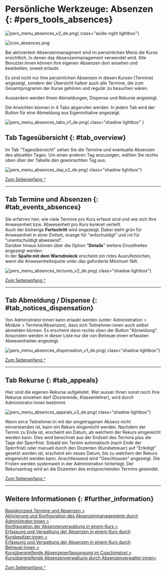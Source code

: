 # Persönliche Werkzeuge: Absenzen {: #pers_tools_absences}

![pers_menu_absences_v2_de.png](assets/pers_menu_absences_v2_de.png){ class="aside-right lightbox"}

![icon_absences.png](assets/icon_absences.png)


Bei aktiviertem Absenzenmanagment sind im persönlichen Menü die Kurse ersichtlich, in denen das Absenzenmanagement verwendet wird. Alle Benutzer:innen können ihre eigenen Absenzen dort ansehen und bearbeiten, soweit erlaubt.

Es sind nicht nur Ihre persönlichen Absenzen in diesen Kursen (Termine) angezeigt, sondern der Übersicht halber auch alle Termine, die zum Gesamtprogramm der Kurse gehören und regulär zu besuchen wären. 

Ausserdem werden Ihnen Abmeldungen, Dispense und Rekurse angezeigt.

Die Ansichten können in 4 Tabs abgerufen werden. In jedem Tab wird der Button für eine Abmeldung aus Eigeninitiative angezeigt.

![pers_menu_absences_tabs_v1_de.png](assets/pers_menu_absences_tabs_v1_de.png){ class="shadow lightbox" }


## Tab Tagesübersicht {: #tab_overview}
Im Tab "Tagesübersicht" sehen Sie die Termine und eventuelle Absenzen des aktuellen Tages. 
Um einen anderen Tag anzuzeigen, wählen Sie rechts oben über der Tabelle den gewünschten Tag aus.

![pers_menu_absences_day_v2_de.png](assets/pers_menu_absences_day_v2_de.png){ class="shadow lightbox"}

[Zum Seitenanfang ^](#pers_tools_absences)

---

## Tab Termine und Absenzen {: #tab_events_absences}

Sie erfahren hier, wie viele Termine pro Kurs erfasst sind und wie sich Ihre Anwesenheit bzw. Abwesenheit pro Kurs konkret verteilt. <br>Auch der bisherige **Fortschritt** wird angezeigt. Dabei steht grün für Anwesenheit in einer Einheit, orange für "entschuldigt" und rot für "unentschuldigt abwesend".<br>
Darüber hinaus können über die Option "**Details**" weitere Einzelheiten angezeigt werden. <br>In der **Spalte mit dem Warndreieck** erscheint ein rotes Ausrufezeichen, wenn die Anwesenheitsquote unter das geforderte Minimum fällt.

![pers_menu_absences_lectures_v2_de.png](assets/pers_menu_absences_lectures_v2_de.png){ class="shadow lightbox"}

[Zum Seitenanfang ^](#pers_tools_absences)

---

## Tab Abmeldung / Dispense {: #tab_notices_dispensation}

Von Administrator:innen kann erlaubt werden (unter: Administration > Module > Termine/Absenzen), dass sich Teilnehmer:innen auch selbst abmelden können. Es erscheint dann rechts oben der Button "Abmeldung". Ansonsten werden in dieser Liste nur die von Betreuer:innen erfassten Abwesenheiten angezeigt.<br>


![pers_menu_absences_dispensation_v1_de.png](assets/Abmeldung_Dispense.jpg){ class="shadow lightbox"}

[Zum Seitenanfang ^](#pers_tools_absences)

---

## Tab Rekurse {: #tab_appeals}

Hier sind die eigenen Rekurse aufgelistet. Wer ausser Ihnen sonst noch Ihre Rekurse einsehen darf (Dozierende, Klassenlehrer), wird durch Administrator:innen bestimmt.

![pers_menu_absences_appeals_v2_de.png](assets/pers_menu_absences_appeals_v2_de.png){ class="shadow lightbox"}

Wenn ein:e Teilnehmer:in mit der eingetragenen Absenz nicht einverstanden ist, kann ein Rekurs eingereicht werden. Nachdem der Termin zu Ende ist, erscheint ein Datum, ab welchem der Rekurs eingereicht werden kann. Dies wird berechnet aus der Endzeit des Termins plus die Tage der Sperrfrist. Sobald ein Termin automatisch (nach Ende der Sperrfrist) oder manuell durch den Dozenten (Kursbetreuer) auf "Erledigt" gesetzt worden ist, erscheint ein neues Datum, bis zu welchem der Rekurs eingereicht werden kann. Anschliessend wird "Geschlossen" angezeigt. Die Fristen werden systemweit in der Administration hinterlegt. Der Rekursantrag wird an die Dozenten des entsprechenden Termins gesendet.

[Zum Seitenanfang ^](#pers_tools_absences)

---

## Weitere Informationen {: #further_information}

[Basiskonzept Termine und Absenzen >](../basic_concepts/Events_and_Absences.de.md)<br>
[Aktivierung und Konfiguration des Absenzenmanagements durch Administrator:innen >](../../manual_admin/administration/Modules_Events_and_Absences.de.md)<br>
[Konfiguration der Absenzenverwaltung in einem Kurs >](../learningresources/Course_Settings_Execution.de.md#config_event_and_absence_management)<br>
[Erfassung und Verwaltung der Absenzen in einem Kurs durch Kursbesitzer:innen >](../learningresources/Events_and_absences.de.md)<br>
[Erfassung und Verwaltung der Absenzen in einem Kurs durch Betreuer:innen >](../learningresources/Toolbar_Events.de.md)<br>
[Kursübergreifende Absenzenerfassungung im Coachingtool >](../area_modules/Coaching.de.md)<br>
[Kursübergreifende Absenzenverwaltung durch Absenzenverwalter:innen>](../area_modules/Absence_Management.de.md)<br>

[Zum Seitenanfang ^](#pers_tools_absences)


